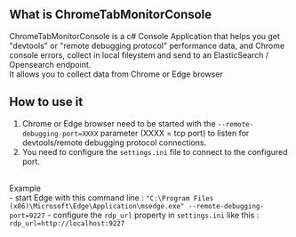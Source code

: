 ## What is ChromeTabMonitorConsole
ChromeTabMonitorConsole is a c# Console Application that helps you get "devtools" or "remote debugging protocol" performance data, and Chrome console errors, collect in local fileystem and send to an ElasticSearch / Opensearch endpoint.<br>
It allows you to collect data from Chrome or Edge browser

## How to use it
1. Chrome or Edge browser need to be started with the <code>--remote-debugging-port=XXXX</code> parameter (XXXX = tcp port) to listen for devtools/remote debugging protocol connections.<br>
2. You need to configure the <code>settings.ini</code> file to connect to the configured port. <br>
<br>
Example <br>
- start Edge with this command line : <code>"C:\Program Files (x86)\Microsoft\Edge\Application\msedge.exe" --remote-debugging-port=9227</code>
- configure the <code>rdp_url</code> property in <code>settings.ini</code> like this : <code>rdp_url=http://localhost:9227</code>


